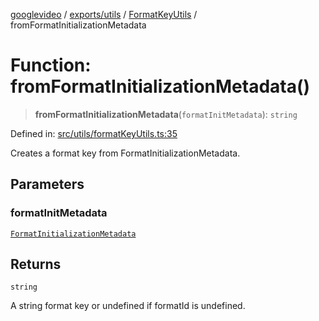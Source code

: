 [googlevideo](../../../../../README.md) / [exports/utils](../../../README.md) / [FormatKeyUtils](../README.md) / fromFormatInitializationMetadata

# Function: fromFormatInitializationMetadata()

> **fromFormatInitializationMetadata**(`formatInitMetadata`): `string`

Defined in: [src/utils/formatKeyUtils.ts:35](https://github.com/LuanRT/googlevideo/blob/5b84100979befab767d819a9606dde964d469341/src/utils/formatKeyUtils.ts#L35)

Creates a format key from FormatInitializationMetadata.

## Parameters

### formatInitMetadata

[`FormatInitializationMetadata`](../../../../protos/interfaces/FormatInitializationMetadata.md)

## Returns

`string`

A string format key or undefined if formatId is undefined.
